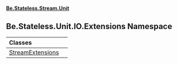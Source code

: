 #### [Be.Stateless.Stream.Unit](README.md 'README')

## Be.Stateless.Unit.IO.Extensions Namespace

| Classes | |
| :--- | :--- |
| [StreamExtensions](StreamExtensions.md 'Be.Stateless.Unit.IO.Extensions.StreamExtensions') | |
